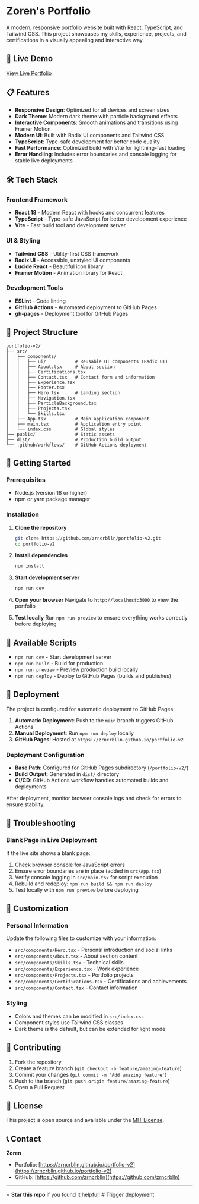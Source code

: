 # Zoren's Portfolio

A modern, responsive portfolio website built with React, TypeScript, and Tailwind CSS. This project showcases my skills, experience, projects, and certifications in a visually appealing and interactive way.

## 🚀 Live Demo

[View Live Portfolio](https://zrncrblln.github.io/portfolio-v2)

## 📋 Features

- **Responsive Design**: Optimized for all devices and screen sizes
- **Dark Theme**: Modern dark theme with particle background effects
- **Interactive Components**: Smooth animations and transitions using Framer Motion
- **Modern UI**: Built with Radix UI components and Tailwind CSS
- **TypeScript**: Type-safe development for better code quality
- **Fast Performance**: Optimized build with Vite for lightning-fast loading
- **Error Handling**: Includes error boundaries and console logging for stable live deployments

## 🛠️ Tech Stack

### Frontend Framework

- **React 18** - Modern React with hooks and concurrent features
- **TypeScript** - Type-safe JavaScript for better development experience
- **Vite** - Fast build tool and development server

### UI & Styling

- **Tailwind CSS** - Utility-first CSS framework
- **Radix UI** - Accessible, unstyled UI components
- **Lucide React** - Beautiful icon library
- **Framer Motion** - Animation library for React

### Development Tools

- **ESLint** - Code linting
- **GitHub Actions** - Automated deployment to GitHub Pages
- **gh-pages** - Deployment tool for GitHub Pages

## 📁 Project Structure

```
portfolio-v2/
├── src/
│   ├── components/
│   │   ├── ui/           # Reusable UI components (Radix UI)
│   │   ├── About.tsx     # About section
│   │   ├── Certifications.tsx
│   │   ├── Contact.tsx   # Contact form and information
│   │   ├── Experience.tsx
│   │   ├── Footer.tsx
│   │   ├── Hero.tsx      # Landing section
│   │   ├── Navigation.tsx
│   │   ├── ParticleBackground.tsx
│   │   ├── Projects.tsx
│   │   └── Skills.tsx
│   ├── App.tsx           # Main application component
│   ├── main.tsx          # Application entry point
│   └── index.css         # Global styles
├── public/               # Static assets
├── dist/                 # Production build output
└── .github/workflows/    # GitHub Actions deployment
```

## 🚀 Getting Started

### Prerequisites

- Node.js (version 18 or higher)
- npm or yarn package manager

### Installation

1. **Clone the repository**

   ```bash
   git clone https://github.com/zrncrblln/portfolio-v2.git
   cd portfolio-v2
   ```

2. **Install dependencies**

   ```bash
   npm install
   ```

3. **Start development server**

   ```bash
   npm run dev
   ```

4. **Open your browser**
   Navigate to `http://localhost:3000` to view the portfolio

5. **Test locally**
   Run `npm run preview` to ensure everything works correctly before deploying

## 📜 Available Scripts

- `npm run dev` - Start development server
- `npm run build` - Build for production
- `npm run preview` - Preview production build locally
- `npm run deploy` - Deploy to GitHub Pages (builds and publishes)

## 🚀 Deployment

The project is configured for automatic deployment to GitHub Pages:

1. **Automatic Deployment**: Push to the `main` branch triggers GitHub Actions
2. **Manual Deployment**: Run `npm run deploy` locally
3. **GitHub Pages**: Hosted at `https://zrncrblln.github.io/portfolio-v2`

### Deployment Configuration

- **Base Path**: Configured for GitHub Pages subdirectory (`/portfolio-v2/`)
- **Build Output**: Generated in `dist/` directory
- **CI/CD**: GitHub Actions workflow handles automated builds and deployments

After deployment, monitor browser console logs and check for errors to ensure stability.

## 🔧 Troubleshooting

### Blank Page in Live Deployment

If the live site shows a blank page:

1. Check browser console for JavaScript errors
2. Ensure error boundaries are in place (added in `src/App.tsx`)
3. Verify console logging in `src/main.tsx` for script execution
4. Rebuild and redeploy: `npm run build && npm run deploy`
5. Test locally with `npm run preview` before deploying

## 🎨 Customization

### Personal Information

Update the following files to customize with your information:

- `src/components/Hero.tsx` - Personal introduction and social links
- `src/components/About.tsx` - About section content
- `src/components/Skills.tsx` - Technical skills
- `src/components/Experience.tsx` - Work experience
- `src/components/Projects.tsx` - Portfolio projects
- `src/components/Certifications.tsx` - Certifications and achievements
- `src/components/Contact.tsx` - Contact information

### Styling

- Colors and themes can be modified in `src/index.css`
- Component styles use Tailwind CSS classes
- Dark theme is the default, but can be extended for light mode

## 🤝 Contributing

1. Fork the repository
2. Create a feature branch (`git checkout -b feature/amazing-feature`)
3. Commit your changes (`git commit -m 'Add amazing feature'`)
4. Push to the branch (`git push origin feature/amazing-feature`)
5. Open a Pull Request

## 📄 License

This project is open source and available under the [MIT License](LICENSE).

## 📞 Contact

**Zoren**

- Portfolio: [https://zrncrblln.github.io/portfolio-v2](https://zrncrblln.github.io/portfolio-v2)
- GitHub: [https://github.com/zrncrblln](https://github.com/zrncrblln)

---

⭐ **Star this repo** if you found it helpful!
#   T r i g g e r   d e p l o y m e n t 
 
 
